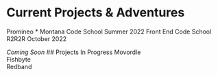 # Current Projects & Adventures
Promineo * Montana Code School Summer 2022 Front End Code School
R2R2R October 2022



*Coming Soon* ## Projects In Progress
Movordle <br />
Fishbyte <br />
Redband <br />
